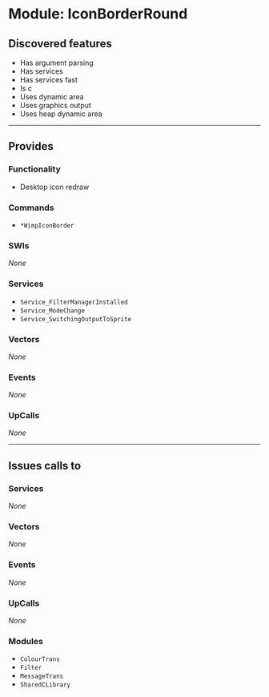 # Module: IconBorderRound

## Discovered features


* Has argument parsing
* Has services
* Has services fast
* Is c
* Uses dynamic area
* Uses graphics output
* Uses heap dynamic area

---

## Provides

### Functionality


* Desktop icon redraw

### Commands


* `*WimpIconBorder`


### SWIs


*None*


### Services


* `Service_FilterManagerInstalled`
* `Service_ModeChange`
* `Service_SwitchingOutputToSprite`


### Vectors


*None*


### Events


*None*


### UpCalls


*None*


---

## Issues calls to

### Services


*None*


### Vectors


*None*


### Events


*None*


### UpCalls


*None*


### Modules


* `ColourTrans`
* `Filter`
* `MessageTrans`
* `SharedCLibrary`


